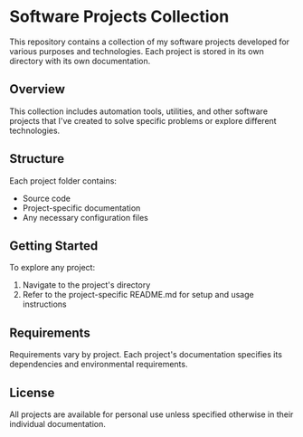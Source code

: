# Software Projects Collection

This repository contains a collection of my software projects developed for various purposes and technologies. Each project is stored in its own directory with its own documentation.

## Overview

This collection includes automation tools, utilities, and other software projects that I've created to solve specific problems or explore different technologies.

## Structure

Each project folder contains:
- Source code
- Project-specific documentation
- Any necessary configuration files

## Getting Started

To explore any project:
1. Navigate to the project's directory
2. Refer to the project-specific README.md for setup and usage instructions

## Requirements

Requirements vary by project. Each project's documentation specifies its dependencies and environmental requirements.

## License

All projects are available for personal use unless specified otherwise in their individual documentation.
